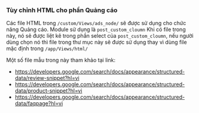### Tùy chỉnh HTML cho phần Quảng cáo

Các file HTML trong `/custom/Views/ads_node/` sẽ được sử dụng cho chức năng Quảng cáo. Module sử dụng là `post_custom_cloumn`
Khi có file trong này, nó sẽ được liệt kê trong phần select của `post_custom_cloumn`, nếu người dùng chọn nó thì file trong thư mục này sẽ được sử dụng thay vì dùng file mặc định trong `/app/Views/html/`

Một số file mẫu trong này tham khảo tại link:

- https://developers.google.com/search/docs/appearance/structured-data/review-snippet?hl=vi
- https://developers.google.com/search/docs/appearance/structured-data/product-snippet?hl=vi
- https://developers.google.com/search/docs/appearance/structured-data/faqpage?hl=vi
